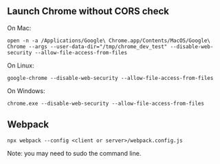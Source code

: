 ## Launch Chrome without CORS check

On Mac:

    open -n -a /Applications/Google\ Chrome.app/Contents/MacOS/Google\ Chrome --args --user-data-dir="/tmp/chrome_dev_test" --disable-web-security --allow-file-access-from-files

On Linux:

    google-chrome --disable-web-security --allow-file-access-from-files

On Windows:

    chrome.exe --disable-web-security --allow-file-access-from-files

## Webpack

    npx webpack --config <client or server>/webpack.config.js

Note: you may need to sudo the command line.